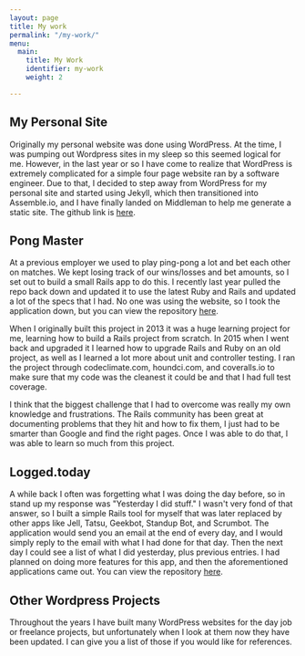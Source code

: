 ```yaml
---
layout: page
title: My work
permalink: "/my-work/"
menu:
  main:
    title: My Work
    identifier: my-work
    weight: 2

---
```

## My Personal Site

Originally my personal website was done using WordPress. At the time, I was pumping out Wordpress sites in my sleep so this seemed logical for me. However, in the last year or so I have come to realize that WordPress is extremely complicated for a simple four page website ran by a software engineer. Due to that, I decided to step away from WordPress for my personal site and started using Jekyll, which then transitioned into Assemble.io, and I have finally landed on Middleman to help me generate a static site. The github link is [here](https://github.com/benniemosher/me).

## Pong Master

At a previous employer we used to play ping-pong a lot and bet each other on matches. We kept losing track of our wins/losses and bet amounts, so I set out to build a small Rails app to do this. I recently last year pulled the repo back down and updated it to use the latest Ruby and Rails and updated a lot of the specs that I had. No one was using the website, so I took the application down, but you can view the repository [here](https://github.com/benniemosher/pong-master).

When I originally built this project in 2013 it was a huge learning project for me, learning how to build a Rails project from scratch. In 2015 when I went back and upgraded it I learned how to upgrade Rails and Ruby on an old project, as well as I learned a lot more about unit and controller testing. I ran the project through codeclimate.com, houndci.com, and coveralls.io to make sure that my code was the cleanest it could be and that I had full test coverage.

I think that the biggest challenge that I had to overcome was really my own knowledge and frustrations. The Rails community has been great at documenting problems that they hit and how to fix them, I just had to be smarter than Google and find the right pages. Once I was able to do that, I was able to learn so much from this project.

## Logged.today

A while back I often was forgetting what I was doing the day before, so in stand up my response was "Yesterday I did stuff." I wasn't very fond of that answer, so I built a simple Rails tool for myself that was later replaced by other apps like Jell, Tatsu, Geekbot, Standup Bot, and Scrumbot. The application would send you an email at the end of every day, and I would simply reply to the email with what I had done for that day. Then the next day I could see a list of what I did yesterday, plus previous entries. I had planned on doing more features for this app, and then the aforementioned applications came out. You can view the repository [here](https://github.com/benniemosher/logged.today).

## Other Wordpress Projects

Throughout the years I have built many WordPress websites for the day job or freelance projects, but unfortunately when I look at them now they have been updated. I can give you a list of those if you would like for references.